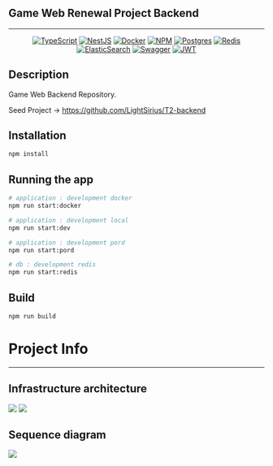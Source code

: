 ## Game Web Renewal Project Backend
***
  <p align="center"></p>
    <p align="center">
<a href="#"><img src="https://img.shields.io/badge/typescript-%23007ACC.svg?style=for-the-badge&logo=typescript&logoColor=white" alt="TypeScript" /></a>
<a href="#"><img src="https://img.shields.io/badge/nestjs-%23E0234E.svg?style=for-the-badge&logo=nestjs&logoColor=white" alt="NestJS" /></a>
<a href="#"><img src="https://img.shields.io/badge/docker-%230db7ed.svg?style=for-the-badge&logo=docker&logoColor=white" alt="Docker" /></a>
<a href="#"><img src="https://img.shields.io/badge/NPM-%23CB3837.svg?style=for-the-badge&logo=npm&logoColor=white" alt="NPM" /></a>
<a href="#"><img src="https://img.shields.io/badge/postgres-%23316192.svg?style=for-the-badge&logo=postgresql&logoColor=white" alt="Postgres" /></a>
<a href="#"><img src="https://img.shields.io/badge/redis-%23DD0031.svg?style=for-the-badge&logo=redis&logoColor=white" alt="Redis" /></a>
<a href="#"><img src="https://img.shields.io/badge/-ElasticSearch-005571?style=for-the-badge&logo=elasticsearch" alt="ElasticSearch" /></a>
<a href="#"><img src="https://img.shields.io/badge/-Swagger-%23Clojure?style=for-the-badge&logo=swagger&logoColor=white" alt="Swagger" /></a>
<a href="#"><img src="https://img.shields.io/badge/JWT-black?style=for-the-badge&logo=JSON%20web%20tokens" alt="JWT" /></a>

</p>

## Description

Game Web Backend Repository.

Seed Project -> https://github.com/LightSirius/T2-backend



## Installation

```bash
npm install
```

## Running the app

```bash
# application : development docker
npm run start:docker

# application : development local
npm run start:dev

# application : development pord
npm run start:pord

# db : development redis 
npm run start:redis
```

## Build

```bash
npm run build
```
# Project Info
***
## Infrastructure architecture
<img src="https://deserted-traffic-95b.notion.site/image/https%3A%2F%2Fprod-files-secure.s3.us-west-2.amazonaws.com%2Fd77a8157-8b48-4fa5-acc6-4bfbe166fcc1%2F5fd92649-c57c-42bc-80b6-97d5c958048b%2F%25EC%258A%25AC%25EB%259D%25BC%25EC%259D%25B4%25EB%2593%259C1.png?table=block&id=fa2d5b10-db10-4e9b-8b97-e986d5d28927&spaceId=d77a8157-8b48-4fa5-acc6-4bfbe166fcc1&width=2000&userId=&cache=v2">
<img src="https://deserted-traffic-95b.notion.site/image/https%3A%2F%2Fprod-files-secure.s3.us-west-2.amazonaws.com%2Fd77a8157-8b48-4fa5-acc6-4bfbe166fcc1%2F565a1961-abcb-4c76-8415-7c48c1438380%2F%25EC%258A%25AC%25EB%259D%25BC%25EC%259D%25B4%25EB%2593%259C3.png?table=block&id=cef773a5-f97b-4709-9d2a-ba165f405ab1&spaceId=d77a8157-8b48-4fa5-acc6-4bfbe166fcc1&width=2000&userId=&cache=v2">

## Sequence diagram
<img src="https://deserted-traffic-95b.notion.site/image/https%3A%2F%2Fprod-files-secure.s3.us-west-2.amazonaws.com%2Fd77a8157-8b48-4fa5-acc6-4bfbe166fcc1%2Ff4bdde26-63e0-4f3d-85ff-2d2a90aaf8ec%2F%25EC%258A%25AC%25EB%259D%25BC%25EC%259D%25B4%25EB%2593%259C2.png?table=block&id=dc896187-5dc8-4248-94e9-13f8ce7b7129&spaceId=d77a8157-8b48-4fa5-acc6-4bfbe166fcc1&width=2000&userId=&cache=v2">